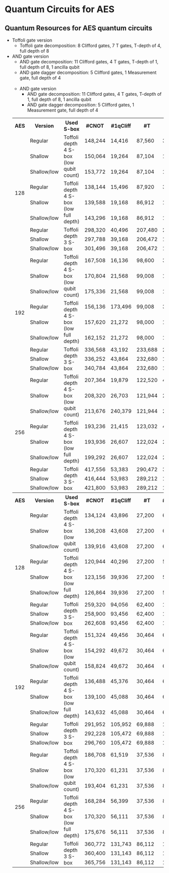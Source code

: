 # Quantum Circuits for AES

## Quantum Resources for AES quantum circuits

- Toffoli gate version
  - Toffoli gate decomposition: 8 Clifford gates, 7 T gates, T-depth of 4, full depth of 8
- AND gate version
  - AND gate decomposition: 11 Clifford gates, 4 T gates, T-depth of 1, full depth of 8, 1 ancilla qubit
  - AND gate dagger decomposition: 5 Clifford gates, 1 Measurement gate, full depth of 4
  <table>
  <tr>
    <th>AES</th>
    <th>Version</th>
    <th>Used S-box</th>
    <th>#CNOT</th>
    <th>#1qCliff</th>
    <th>#T</th>
    <th>T-depth</th>
    <th>#qubit</th>
    <th>Full depth</th>
  </tr>
  <tr>
    <td rowspan="9">128</td>
    <td>Regular</td>
    <td rowspan="3">Toffoli depth 4 S-box (low qubit count)</td>
    <td>148,244</td>
    <td>14,416</td>
    <td>87,560</td>
    <td>304</td>
    <td>2,736</td>
    <td>1,288</td>
  </tr>
  <tr>
    <td>Shallow</td>
    <td>150,064</td>
    <td>19,264</td>
    <td>87,104</td>
    <td>160</td>
    <td>3,048</td>
    <td>776</td>
  </tr>
  <tr>
    <td>Shallow/low</td>
    <td>153,772</td>
    <td>19,264</td>
    <td>87,104</td>
    <td>160</td>
    <td>4,200</td>
    <td>748</td>
  </tr>
  <tr>
    <td>Regular</td>
    <td rowspan="3">Toffoli depth 4 S-box (low full depth)</td>
    <td>138,144</td>
    <td>15,496</td>
    <td>87,920</td>
    <td>304</td>
    <td>2,896</td>
    <td>1,090</td>
  </tr>
  <tr>
    <td>Shallow</td>
    <td>139,588</td>
    <td>19,168</td>
    <td>86,912</td>
    <td>160</td>
    <td>3,268</td>
    <td>686</td>
  </tr>
  <tr>
    <td>Shallow/low</td>
    <td>143,296</td>
    <td>19,168</td>
    <td>86,912</td>
    <td>160</td>
    <td>4,420</td>
    <td>667</td>
  </tr>
  <tr>
    <td>Regular</td>
    <td rowspan="3">Toffoli depth 3 S-box</td>
    <td>298,320</td>
    <td>40,496</td>
    <td>207,480</td>
    <td>228</td>
    <td>4,256</td>
    <td>1,069</td>
  </tr>
  <tr>
    <td>Shallow</td>
    <td>297,788</td>
    <td>39,168</td>
    <td>206,472</td>
    <td>120</td>
    <td>6,128</td>
    <td>665</td>
  </tr>
  <tr>
    <td>Shallow/low</td>
    <td>301,496</td>
    <td>39,168</td>
    <td>206,472</td>
    <td>120</td>
    <td>7,280</td>
    <td>647</td>
  </tr>
  <tr>
    <td rowspan="9">192</td>
    <td>Regular</td>
    <td rowspan="3">Toffoli depth 4 S-box (low qubit count)</td>
    <td>167,508</td>
    <td>16,136</td>
    <td>98,600</td>
    <td>368</td>
    <td>3,056</td>
    <td>1,534</td>
  </tr>
  <tr>
    <td>Shallow</td>
    <td>170,804</td>
    <td>21,568</td>
    <td>99,008</td>
    <td>192</td>
    <td>3,368</td>
    <td>932</td>
  </tr>
  <tr>
    <td>Shallow/low</td>
    <td>175,336</td>
    <td>21,568</td>
    <td>99,008</td>
    <td>192</td>
    <td>4,776</td>
    <td>900</td>
  </tr>
  <tr>
    <td>Regular</td>
    <td rowspan="3">Toffoli depth 4 S-box (low full depth)</td>
    <td>156,136</td>
    <td>173,496</td>
    <td>99,008</td>
    <td>368</td>
    <td>3,216</td>
    <td>1,294</td>
  </tr>
  <tr>
    <td>Shallow</td>
    <td>157,620</td>
    <td>21,272</td>
    <td>98,000</td>
    <td>192</td>
    <td>3,588</td>
    <td>819</td>
  </tr>
  <tr>
    <td>Shallow/low</td>
    <td>162,152</td>
    <td>21,272</td>
    <td>98,000</td>
    <td>192</td>
    <td>4,996</td>
    <td>797</td>
  </tr>
  <tr>
    <td>Regular</td>
    <td rowspan="3">Toffoli depth 3 S-box</td>
    <td>336,568</td>
    <td>43,192</td>
    <td>233,688</td>
    <td>276</td>
    <td>4,576</td>
    <td>1,270</td>
  </tr>
  <tr>
    <td>Shallow</td>
    <td>336,252</td>
    <td>43,864</td>
    <td>232,680</td>
    <td>144</td>
    <td>6,448</td>
    <td>795</td>
  </tr>
  <tr>
    <td>Shallow/low</td>
    <td>340,784</td>
    <td>43,864</td>
    <td>232,680</td>
    <td>144</td>
    <td>7,856</td>
    <td>773</td>
  </tr>
  <tr>
    <td rowspan="9">256</td>
    <td>Regular</td>
    <td rowspan="3">Toffoli depth 4 S-box (low qubit count)</td>
    <td>207,364</td>
    <td>19,879</td>
    <td>122,520</td>
    <td>432</td>
    <td>3,376</td>
    <td>1,798</td>
  </tr>
  <tr>
    <td>Shallow</td>
    <td>208,320</td>
    <td>26,703</td>
    <td>121,944</td>
    <td>224</td>
    <td>3,688</td>
    <td>1,086</td>
  </tr>
  <tr>
    <td>Shallow/low</td>
    <td>213,676</td>
    <td>240,379</td>
    <td>121,944</td>
    <td>224</td>
    <td>5,352</td>
    <td>1,047</td>
  </tr>
  <tr>
    <td>Regular</td>
    <td rowspan="3">Toffoli depth 4 S-box (low full depth)</td>
    <td>193,236</td>
    <td>21,415</td>
    <td>123,032</td>
    <td>432</td>
    <td>3,536</td>
    <td>1,516</td>
  </tr>
  <tr>
    <td>Shallow</td>
    <td>193,936</td>
    <td>26,607</td>
    <td>122,024</td>
    <td>224</td>
    <td>3,908</td>
    <td>960</td>
  </tr>
  <tr>
    <td>Shallow/low</td>
    <td>199,292</td>
    <td>26,607</td>
    <td>122,024</td>
    <td>224</td>
    <td>5,572</td>
    <td>934</td>
  </tr>
  <tr>
    <td>Regular</td>
    <td rowspan="3">Toffoli depth 3 S-box</td>
    <td>417,556</td>
    <td>53,383</td>
    <td>290,472</td>
    <td>324</td>
    <td>4,896</td>
    <td>1,488</td>
  </tr>
  <tr>
    <td>Shallow</td>
    <td>416,444</td>
    <td>53,983</td>
    <td>289,212</td>
    <td>168</td>
    <td>6,768</td>
    <td>933</td>
  </tr>
  <tr>
    <td>Shallow/low</td>
    <td>421,800</td>
    <td>53,983</td>
    <td>289,212</td>
    <td>168</td>
    <td>8,432</td>
    <td>907</td>
  </tr>
<!-- </table> -->

<!-- spacer: reset list context -->
<br>

- AND gate version
  - AND gate decomposition: 11 Clifford gates, 4 T gates, T-depth of 1, full depth of 8, 1 ancilla qubit
  - AND gate dagger decomposition: 5 Clifford gates, 1 Measurement gate, full depth of 4
  
<!-- <table>t -->
  <tr>
    <th>AES</th>
    <th>Version</th>
    <th>Used S-box</th>
    <th>#CNOT</th>
    <th>#1qCliff</th>
    <th>#T</th>
    <th>#Measure</th>
    <th>T-depth</th>
    <th>#qubit (M)</th>
    <th>Full depth</th>
  </tr>
  <tr>
    <td rowspan="9">128</td>
    <td>Regular</td>
    <td rowspan="3">Toffoli depth 4 S-box (low qubit count)</td>
    <td>134,124</td>
    <td>43,896</td>
    <td>27,200</td>
    <td>6,120</td>
    <td>40</td>
    <td>2,968</td>
    <td>1,021</td>
  </tr>
  <tr>
    <td>Shallow</td>
    <td>136,208</td>
    <td>43,608</td>
    <td>27,200</td>
    <td>6,024</td>
    <td>40</td>
    <td>3,408</td>
    <td>716</td>
  </tr>
  <tr>
    <td>Shallow/low</td>
    <td>139,916</td>
    <td>43,608</td>
    <td>27,200</td>
    <td>6,024</td>
    <td>40</td>
    <td>4,688</td>
    <td>684</td>
  </tr>
  <tr>
    <td>Regular</td>
    <td rowspan="3">Toffoli depth 4 S-box (low full depth)</td>
    <td>120,944</td>
    <td>40,296</td>
    <td>27,200</td>
    <td>5,760</td>
    <td>40</td>
    <td>3,160</td>
    <td>826</td>
  </tr>
  <tr>
    <td>Shallow</td>
    <td>123,156</td>
    <td>39,936</td>
    <td>27,200</td>
    <td>5,580</td>
    <td>40</td>
    <td>3,700</td>
    <td>666</td>
  </tr>
  <tr>
    <td>Shallow/low</td>
    <td>126,864</td>
    <td>39,936</td>
    <td>27,200</td>
    <td>5,580</td>
    <td>40</td>
    <td>4,852</td>
    <td>647</td>
  </tr>
  <tr>
    <td>Regular</td>
    <td rowspan="3">Toffoli depth 3 S-box</td>
    <td>259,320</td>
    <td>94,056</td>
    <td>62,400</td>
    <td>14,040</td>
    <td>30</td>
    <td>4,864</td>
    <td>895</td>
  </tr>
  <tr>
    <td>Shallow</td>
    <td>258,900</td>
    <td>93,456</td>
    <td>62,400</td>
    <td>13,860</td>
    <td>30</td>
    <td>6,864</td>
    <td>635</td>
  </tr>
  <tr>
    <td>Shallow/low</td>
    <td>262,608</td>
    <td>93,456</td>
    <td>62,400</td>
    <td>13,860</td>
    <td>30</td>
    <td>8,016</td>
    <td>617</td>
  </tr>
  <tr>
    <td rowspan="9">192</td>
    <td>Regular</td>
    <td rowspan="3">Toffoli depth 4 S-box (low qubit count)</td>
    <td>151,324</td>
    <td>49,456</td>
    <td>30,464</td>
    <td>6,936</td>
    <td>48</td>
    <td>3,288</td>
    <td>1,209</td>
  </tr>
  <tr>
    <td>Shallow</td>
    <td>154,292</td>
    <td>49,672</td>
    <td>30,464</td>
    <td>6,976</td>
    <td>48</td>
    <td>3,728</td>
    <td>855</td>
  </tr>
  <tr>
    <td>Shallow/low</td>
    <td>158,824</td>
    <td>49,672</td>
    <td>30,464</td>
    <td>6,976</td>
    <td>48</td>
    <td>5,264</td>
    <td>817</td>
  </tr>
  <tr>
    <td>Regular</td>
    <td rowspan="3">Toffoli depth 4 S-box (low full depth)</td>
    <td>136,488</td>
    <td>45,376</td>
    <td>30,464</td>
    <td>6,528</td>
    <td>48</td>
    <td>3,480</td>
    <td>975</td>
  </tr>
  <tr>
    <td>Shallow</td>
    <td>139,100</td>
    <td>45,088</td>
    <td>30,464</td>
    <td>6,384</td>
    <td>48</td>
    <td>4,020</td>
    <td>795</td>
  </tr>
  <tr>
    <td>Shallow/low</td>
    <td>143,632</td>
    <td>45,088</td>
    <td>30,464</td>
    <td>6,384</td>
    <td>48</td>
    <td>5,428</td>
    <td>773</td>
  </tr>
  <tr>
    <td>Regular</td>
    <td rowspan="3">Toffoli depth 3 S-box</td>
    <td>291,952</td>
    <td>105,952</td>
    <td>69,888</td>
    <td>15,912</td>
    <td>36</td>
    <td>5,184</td>
    <td>895</td>
  </tr>
  <tr>
    <td>Shallow</td>
    <td>292,228</td>
    <td>105,472</td>
    <td>69,888</td>
    <td>15,768</td>
    <td>36</td>
    <td>7,184</td>
    <td>759</td>
  </tr>
  <tr>
    <td>Shallow/low</td>
    <td>296,760</td>
    <td>105,472</td>
    <td>69,888</td>
    <td>15,768</td>
    <td>36</td>
    <td>8,592</td>
    <td>737</td>
  </tr>
  <tr>
    <td rowspan="9">256</td>
    <td>Regular</td>
    <td rowspan="3">Toffoli depth 4 S-box (low qubit count)</td>
    <td>186,708</td>
    <td>61,519</td>
    <td>37,536</td>
    <td>8,704</td>
    <td>56</td>
    <td>3,608</td>
    <td>1,415</td>
  </tr>
  <tr>
    <td>Shallow</td>
    <td>170,320</td>
    <td>61,231</td>
    <td>37,536</td>
    <td>8,608</td>
    <td>56</td>
    <td>4,048</td>
    <td>1,002</td>
  </tr>
  <tr>
    <td>Shallow/low</td>
    <td>193,404</td>
    <td>61,231</td>
    <td>37,536</td>
    <td>8,608</td>
    <td>56</td>
    <td>5,712</td>
    <td>957</td>
  </tr>
  <tr>
    <td>Regular</td>
    <td rowspan="3">Toffoli depth 4 S-box (low full depth)</td>
    <td>168,284</td>
    <td>56,399</td>
    <td>37,536</td>
    <td>8,192</td>
    <td>56</td>
    <td>3,800</td>
    <td>1,139</td>
  </tr>
  <tr>
    <td>Shallow</td>
    <td>170,320</td>
    <td>56,111</td>
    <td>37,536</td>
    <td>8,048</td>
    <td>56</td>
    <td>4,340</td>
    <td>932</td>
  </tr>
  <tr>
    <td>Shallow/low</td>
    <td>175,676</td>
    <td>56,111</td>
    <td>37,536</td>
    <td>8,048</td>
    <td>56</td>
    <td>6,004</td>
    <td>906</td>
  </tr>
  <tr>
    <td>Regular</td>
    <td rowspan="3">Toffoli depth 3 S-box</td>
    <td>360,772</td>
    <td>131,743</td>
    <td>86,112</td>
    <td>19,968</td>
    <td>42</td>
    <td>5,504</td>
    <td>1,238</td>
  </tr>
  <tr>
    <td>Shallow</td>
    <td>360,400</td>
    <td>131,143</td>
    <td>86,112</td>
    <td>19,788</td>
    <td>42</td>
    <td>7,504</td>
    <td>891</td>
  </tr>
  <tr>
    <td>Shallow/low</td>
    <td>365,756</td>
    <td>131,143</td>
    <td>86,112</td>
    <td>19,788</td>
    <td>42</td>
    <td>9,168</td>
    <td>865</td>
  </tr>
</table>

